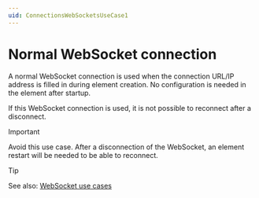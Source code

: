 ```yaml
---
uid: ConnectionsWebSocketsUseCase1
---
```


# Normal WebSocket connection

A normal WebSocket connection is used when the connection URL/IP address is filled in during element creation. No configuration is needed in the element after startup.

If this WebSocket connection is used, it is not possible to reconnect after a disconnect.

> [!IMPORTANT]
> Avoid this use case. After a disconnection of the WebSocket, an element restart will be needed to be able to reconnect.

> [!TIP]
> See also: [WebSocket use cases](xref:ConnectionsWebSocketsUseCases)
